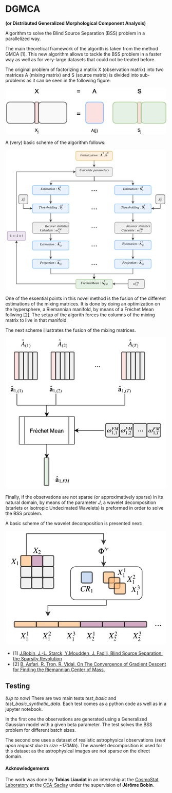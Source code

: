 # DGMCA
**(or Distributed Generalized Morphological Component Analysis)**

Algorithm to solve the Blind Source Separation (BSS) problem in a parallelized way.

The main theoretical framework of the algorith is taken from the method GMCA [1]. This new algorithm allows to tackle the BSS problem in a faster way as well as for very-large datasets that could not be treated before. 

The original problem of factorizing a matrix X (observation matrix) into two matrices A (mixing matrix) and S (source matrix) is divided into sub-problems as it can be seen in the following figure:

<p align="center">
  <img src="./Fig/v1.png?raw=true" width="500" title="hover text">
</p>

A (very) basic scheme of the algorithm follows:

<p align="center">
  <img src="./Fig/dgmca2_schema.png?raw=true" width="500" title="hover text">
</p>

One of the essential points in this novel method is the fusion of the different estimations of the mixing matrices. It is done by doing an optimization on the hypersphere, a Riemannian manifold, by means of a Fréchet Mean follwing [2]. The setup of the algorith forces the columns of the mixing matrix to live in that manifold. 

The next scheme illustrates the fusion of the mixing matrices.

<p align="center">
  <img src="./Fig/ill_frechetmean.png?raw=true" width="500" title="hover text">
</p>

Finally, if the observations are not sparse (or approximatively sparse) in its natural domain, by means of the parameter *J*, a wavelet decomposition (starlets or Isotropic Undecimated Wavelets) is preformed in order to solve the BSS problem.

A basic scheme of the wavelet decomposition is presented next:

<p align="center">
  <img src="./Fig/transform_decomp.png?raw=true" width="500" title="hover text">
</p>


* [1] [J.Bobin, J.-L. Starck, Y.Moudden, J. Fadili, Blind Source Separation: the Sparsity Revolution](http://jbobin.cosmostat.org/docs/aiep08.pdf)
* [2] [B. Asfari, R. Tron, R. Vidal. On The Convergence of Gradient Descent for Finding the Riemannian Center of Mass.](https://arxiv.org/pdf/1201.0925.pdf)


## Testing

*(Up to now)* There are two main tests *test_basic* and *test_basic_synthetic_data*. Each test comes as a python code as well as in a jupyter notebook.

In the first one the observations are generated using a Generalized Gaussian model with a given beta parameter. The test solves the BSS problem for different batch sizes.

The second one uses a dataset of realistic astrophysical observations (*sent upon request due to size ~170Mb*). The wavelet decomposition is used for this dataset as the astrophysical images are not sparse on the direct domain.


#### Acknowledgements
The work was done by **Tobias Liaudat** in an internship at the [CosmoStat Laboratory](http://www.cosmostat.org/) at the [CEA-Saclay](http://www.cea.fr/) under the supervision of **Jérôme Bobin**.
